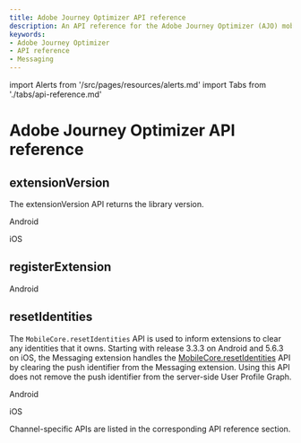 ```yaml
---
title: Adobe Journey Optimizer API reference
description: An API reference for the Adobe Journey Optimizer (AJO) mobile extension.
keywords:
- Adobe Journey Optimizer
- API reference
- Messaging
---
```


import Alerts from '/src/pages/resources/alerts.md'
import Tabs from './tabs/api-reference.md'

# Adobe Journey Optimizer API reference

## extensionVersion

The extensionVersion API returns the library version.

<TabsBlock orientation="horizontal" slots="heading, content" repeat="2"/>

Android

<Tabs query="platform=android&api=extension-version"/>

iOS

<Tabs query="platform=ios&api=extension-version"/>

## registerExtension

<Alerts query="platform=android-register-extension&componentClass=InlineNestedAlert"/>

<TabsBlock orientation="horizontal" slots="heading, content" repeat="1"/>

Android

<Tabs query="platform=android&api=register-extension"/>

## resetIdentities

The `MobileCore.resetIdentities` API is used to inform extensions to clear any identities that it owns. Starting with release 3.3.3 on Android and 5.6.3 on iOS, the Messaging extension handles the [MobileCore.resetIdentities](../../home/base/mobile-core/api-reference.md#resetidentities) API by clearing the push identifier from the Messaging extension. Using this API does not remove the push identifier from the server-side User Profile Graph.

<TabsBlock orientation="horizontal" slots="heading, content" repeat="2"/>

Android

<Tabs query="platform=android&api=reset-identities"/>

iOS

<Tabs query="platform=ios&api=reset-identities"/>

<InlineAlert variant="info" slots="text"/>

Channel-specific APIs are listed in the corresponding API reference section.
